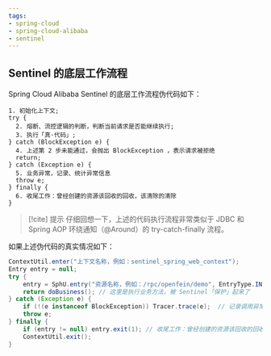```yaml
---
tags: 
- spring-cloud 
- spring-cloud-alibaba 
- sentinel 
---
```


## Sentinel 的底层工作流程

Spring Cloud Alibaba Sentinel 的底层工作流程伪代码如下：

```text
1. 初始化上下文;
try {
  2. 熔断、流控逻辑的判断，判断当前请求是否能继续执行;
  3. 执行「真·代码」;
} catch (BlockException e) {
  4. 上述第 2 步未能通过，会抛出 BlockException ，表示请求被拒绝
  return;
} catch (Exception e) {
  5. 业务异常，记录、统计异常信息
  throw e;
} finally {
  6. 收尾工作：曾经创建的资源该回收的回收，该清除的清除
}
```

> [!cite] 提示
> 仔细回想一下，上述的代码执行流程非常类似于 JDBC 和 Spring AOP 环绕通知（@Around）的 try-catch-finally 流程。

如果上述伪代码的真实情况如下：

```java
ContextUtil.enter("上下文名称，例如：sentinel_spring_web_context");
Entry entry = null;
try {
    entry = SphU.entry("资源名称，例如：/rpc/openfein/demo", EntryType.IN or EntryType.OUT ); // 这背后有一个 Slot 链
    return doBusiness(); // 这里是执行业务方法，被 Sentinel「保护」起来了
} catch (Exception e) {
    if (!(e instanceof BlockException)) Tracer.trace(e);  // 记录调用异常
    throw e;
} finally {
    if (entry != null) entry.exit(1); // 收尾工作：曾经创建的资源该回收的回收，该清除的清除
    ContextUtil.exit();
}
```

